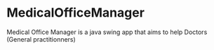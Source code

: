 # MedicalOfficeManager
Medical Office Manager is a java swing app that aims to help Doctors (General practitionners)
